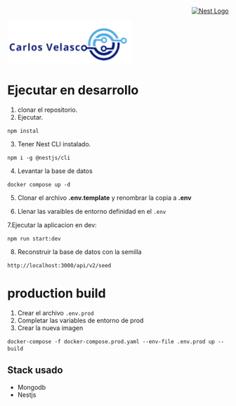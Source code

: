 <p align="right">
  <a href="http://nestjs.com/" target="blank"><img src="https://nestjs.com/img/logo-small.svg" width="100" alt="Nest Logo" /></a>
</p>

[circleci-image]: https://img.shields.io/circleci/build/github/nestjs/nest/master?token=abc123def456
[circleci-url]: https://circleci.com/gh/nestjs/nest

![alt text](image.png)
# Ejecutar en desarrollo

1. clonar el repositorio.
2. Ejecutar.
```
npm instal
```
3. Tener Nest CLI instalado.
```
npm i -g @nestjs/cli
```
4. Levantar la base de datos
~~~
docker compose up -d
~~~
5. Clonar el archivo __.env.template__ y renombrar la copia a
__.env__

6. Llenar las varaibles de entorno definidad  en el ```.env```

7.Ejecutar la aplicacion en dev:
```
npm run start:dev
```
8. Reconstruir la base de datos con la semilla

```
http://localhost:3000/api/v2/seed

```

# production build
1. Crear el archivo ```.env.prod```
2. Completar las variables de entorno de prod
3. Crear la nueva imagen 
```
docker-compose -f docker-compose.prod.yaml --env-file .env.prod up --build
```


## Stack  usado
* Mongodb 
* Nestjs
